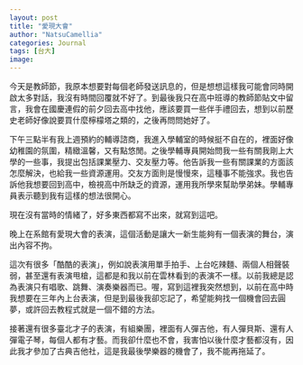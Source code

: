 ```yaml
---
layout: post
title: "愛現大會"
author: "NatsuCamellia"
categories: Journal
tags: [台大]
image: 
---
```


今天是教師節，我原本想要對每個老師發送訊息的，但是想想這樣我可能會同時開啟太多對話，我沒有時間回覆就不好了。到最後我只在高中班導的教師節貼文中留言，我會在國慶連假的前夕回去高中找他，應該要買一些伴手禮回去，想到以前歷史老師好像說要買什麼檸檬塔之類的，之後再問問她好了。

下午三點半有我上週預約的輔導諮商，我進入學輔室的時候挺不自在的，裡面好像幼稚園的氛圍，精緻溫馨，又有點悠閒。之後學輔專員開始問我一些有關我剛上大學的一些事，我提出包括課業壓力、交友壓力等。他告訴我一些有關課業的方面該怎麼解決，也給我一些資源運用。交友方面則是慢慢來，這種事不能強求。我也告訴他我想要回到高中，檢視高中所缺乏的資源，運用我所學來幫助學弟妹。學輔專員表示聽到我有這樣的想法很開心。

現在沒有當時的情緒了，好多東西都寫不出來，就寫到這吧。

晚上在系館有愛現大會的表演，這個活動是讓大一新生能夠有一個表演的舞台，演出內容不拘。

這次有很多「酷酷的表演」，例如說表演用單手拍手、上台吃辣麵、兩個人相聲裝弱，甚至還有表演甩槍，這都是和我以前在雲林看到的表演不一樣。以前我總是認為表演只有唱歌、跳舞、演奏樂器而已。喔，寫到這裡我突然想到，以前在高中時我想要在三年內上台表演，但是到最後我卻忘記了，希望能夠找一個機會回去圓夢，或許回去教程式就是一個不錯的方法。

接著還有很多臺北才子的表演，有組樂團，裡面有人彈吉他，有人彈貝斯、還有人彈電子琴，每個人都有才藝。而我卻什麼也不會，我害怕以後什麼才藝都沒有，因此我才參加了古典吉他社，這是我最後學樂器的機會了，我不能再拖延了。